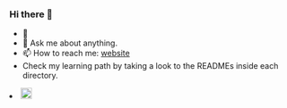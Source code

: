 ### Hi there 👋


- 🌱 
- 💬 Ask me about anything.
- 📫 How to reach me: [website](https://www.linkedin.com/in/all-an/)
- Check my learning path by taking a look to the READMEs inside each directory.

<li><g-emoji class="g-emoji" alias="smile" fallback-src="https://github.githubassets.com/images/icons/emoji/unicode/1f604.png"><img class="emoji" alt="smile" height="20" width="20" src="https://github.githubassets.com/images/icons/emoji/unicode/1f604.png"></g-emoji></li>



